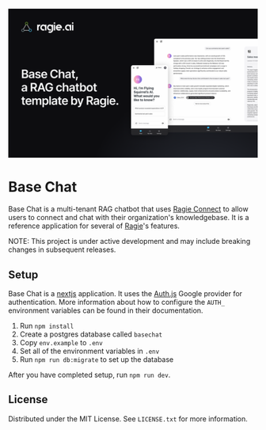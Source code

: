 ![Base Chat Banner](image.png)

# Base Chat

Base Chat is a multi-tenant RAG chatbot that uses [Ragie Connect](https://www.ragie.ai/connectors?utm_source=basechat-readme) to allow users to connect and chat with their organization's knowledgebase. It is a reference application for several of [Ragie](https://www.ragie.ai/?utm_source=basechat-readme)'s features.

NOTE: This project is under active development and may include breaking changes in subsequent releases.

## Setup

Base Chat is a [nextjs](https://nextjs.org/) application. It uses the [Auth.js](https://authjs.dev/) Google provider for authentication. More information about how to configure the `AUTH_` environment variables can be found in their documentation.

1. Run `npm install`
2. Create a postgres database called `basechat`
3. Copy `env.example` to `.env`
4. Set all of the environment variables in `.env`
5. Run `npm run db:migrate` to set up the database

After you have completed setup, run `npm run dev`.

## License

Distributed under the MIT License. See `LICENSE.txt` for more information.
